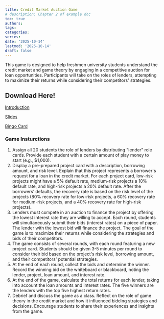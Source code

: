 ```yaml
---
title: Credit Market Auction Game
# description: Chapter 2 of example doc
toc: true
authors:
tags:
categories:
series:
date: '2025-10-14'
lastmod: '2025-10-14'
draft: false
---
```


This game is designed to help freshmen university students understand the credit market and
game theory by engaging in a competitive auction for loan opportunities. Participants will take on the roles
of lenders, attempting to maximize their returns while considering their competitors' strategies.

<!--more-->

## Download Here!
[Introduction](https://KerrLyu.github.io/pdf/game3_intro.pdf) 

[Slides](https://KerrLyu.github.io/pdf/game3_slides.pdf) 

[Bingo Card](https://KerrLyu.github.io/pdf/game3_auction_card.pdf)

### Game Insturctions


1. Assign all 20 students the role of lenders by distributing "lender" role cards. Provide each student with a
certain amount of play money to start (e.g., $1,000).
2. Display a pre-prepared project card with a description, borrowing amount, and risk level. Explain that this
project represents a borrower's request for a loan in the credit market. For each project card, low-risk
projects might have a 5% default rate, medium-risk projects a 10% default rate, and high-risk projects a 20%
default rate. After the borrowers’ defaults, the recovery rate is based on the risk level of the projects (80%
recovery rate for low-risk projects, a 60% recovery rate for medium-risk projects, and a 40% recovery rate
for high-risk projects).
3. Lenders must compete in an auction to finance the project by offering the lowest interest rate they are
willing to accept. Each round, students will simultaneously submit their bids (interest rates) on a piece of
paper. The lender with the lowest bid will finance the project. The goal of the game is to maximize their
returns while considering the strategies and bids of their competitors.
4. The game consists of several rounds, with each round featuring a new project card. Students should be
given 3-5 minutes per round to consider their bid based on the project's risk level, borrowing amount, and
their competitors' potential strategies.
5. At the end of each round, collect the bids and determine the winner. Record the winning bid on the
whiteboard or blackboard, noting the lender, project, loan amount, and interest rate.
6. At the end of the game, calculate the total returns for each lender, taking into account the loan amounts
and interest rates. The five winners are the lenders with the top five highest return rates.
7. Debrief and discuss the game as a class. Reflect on the role of game theory in the credit market and how it
influenced bidding strategies and decisions. Encourage students to share their experiences and insights
from the game.